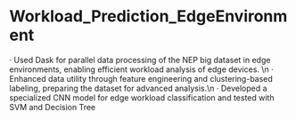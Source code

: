 # Workload_Prediction_EdgeEnvironment
· Used Dask for parallel data processing of the NEP big dataset in edge environments, enabling efficient workload analysis of
edge devices. \n
· Enhanced data utility through feature engineering and clustering-based labeling, preparing the dataset for advanced analysis.\n
· Developed a specialized CNN model for edge workload classification and tested with SVM and Decision Tree
